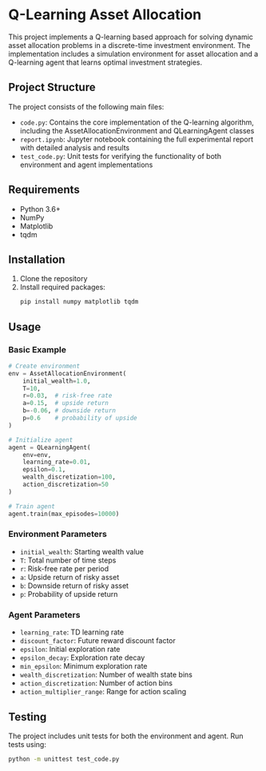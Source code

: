 # Q-Learning Asset Allocation

This project implements a Q-learning based approach for solving dynamic asset allocation problems in a discrete-time investment environment. The implementation includes a simulation environment for asset allocation and a Q-learning agent that learns optimal investment strategies.

## Project Structure

The project consists of the following main files:

- `code.py`: Contains the core implementation of the Q-learning algorithm, including the AssetAllocationEnvironment and QLearningAgent classes
- `report.ipynb`: Jupyter notebook containing the full experimental report with detailed analysis and results
- `test_code.py`: Unit tests for verifying the functionality of both environment and agent implementations

## Requirements

- Python 3.6+
- NumPy
- Matplotlib
- tqdm

## Installation

1. Clone the repository
2. Install required packages:
   ```bash
   pip install numpy matplotlib tqdm
   ```

## Usage

### Basic Example

```python
# Create environment
env = AssetAllocationEnvironment(
    initial_wealth=1.0,
    T=10,
    r=0.03,  # risk-free rate
    a=0.15,  # upside return
    b=-0.06, # downside return
    p=0.6    # probability of upside
)

# Initialize agent
agent = QLearningAgent(
    env=env,
    learning_rate=0.01,
    epsilon=0.1,
    wealth_discretization=100,
    action_discretization=50
)

# Train agent
agent.train(max_episodes=10000)
```

### Environment Parameters

- `initial_wealth`: Starting wealth value
- `T`: Total number of time steps
- `r`: Risk-free rate per period
- `a`: Upside return of risky asset
- `b`: Downside return of risky asset
- `p`: Probability of upside return

### Agent Parameters

- `learning_rate`: TD learning rate
- `discount_factor`: Future reward discount factor
- `epsilon`: Initial exploration rate
- `epsilon_decay`: Exploration rate decay
- `min_epsilon`: Minimum exploration rate
- `wealth_discretization`: Number of wealth state bins
- `action_discretization`: Number of action bins
- `action_multiplier_range`: Range for action scaling

## Testing

The project includes unit tests for both the environment and agent. Run tests using:

```bash
python -m unittest test_code.py
```
